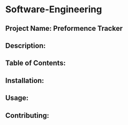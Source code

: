 # Software-Engineering
<h2>Project Name: Preformence Tracker</br><h2>
<h2>Description:</br><h2>
<h2>Table of Contents:<br><h2>
<h2>Installation:<br><h2>
<h2>Usage:<br><h2>
<h2>Contributing:<br><h2>
